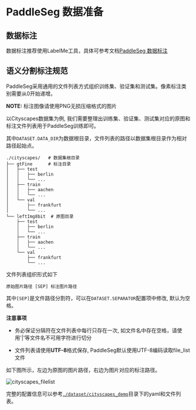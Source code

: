 # PaddleSeg 数据准备

## 数据标注

数据标注推荐使用LabelMe工具，具体可参考文档[PaddleSeg 数据标注](./annotation/README.md)


## 语义分割标注规范

PaddleSeg采用通用的文件列表方式组织训练集、验证集和测试集。像素标注类别需要从0开始递增。

**NOTE:** 标注图像请使用PNG无损压缩格式的图片

以Cityscapes数据集为例, 我们需要整理出训练集、验证集、测试集对应的原图和标注文件列表用于PaddleSeg训练即可。

其中`DATASET.DATA_DIR`为数据根目录，文件列表的路径以数据集根目录作为相对路径起始点。

```
./cityscapes/   # 数据集根目录
├── gtFine      # 标注目录
│   ├── test
│   │   ├── berlin
│   │   └── ...
│   ├── train
│   │   ├── aachen
│   │   └── ...
│   └── val
│       ├── frankfurt
│       └── ...
└── leftImg8bit  # 原图目录
    ├── test
    │   ├── berlin
    │   └── ...
    ├── train
    │   ├── aachen
    │   └── ...
    └── val
        ├── frankfurt
        └── ...
```

文件列表组织形式如下
```
原始图片路径 [SEP] 标注图片路径
```


其中`[SEP]`是文件路径分割符，可以在`DATASET.SEPARATOR`配置项中修改, 默认为空格。

**注意事项**

* 务必保证分隔符在文件列表中每行只存在一次, 如文件名中存在空格，请使用'|'等文件名不可用字符进行切分

* 文件列表请使用**UTF-8**格式保存, PaddleSeg默认使用UTF-8编码读取file_list文件

如下图所示，左边为原图的图片路径，右边为图片对应的标注路径。

![cityscapes_filelist](./imgs/file_list.png)

完整的配置信息可以参考[`./dataset/cityscapes_demo`](../dataset/cityscapes_demo/)目录下的yaml和文件列表。
